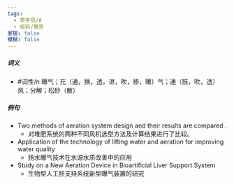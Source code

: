 ```yaml
---
tags:
  - 首字母/A
  - 级别/雅思
掌握: false
模糊: false
---
```

##### 词义
- #词性/n  曝气；充（通，换，透，进，吹，掺，曝）气；通（鼓，吹，透）风；分解；松砂（散）
##### 例句
- Two methods of aeration system design and their results are compared .
	- 对堆肥系统的两种不同风机选型方法及计算结果进行了比较。
- Application of the technology of lifting water and aeration for improving water quality
	- 扬水曝气技术在水源水质改善中的应用
- Study on a New Aeration Device in Bioartificial Liver Support System
	- 生物型人工肝支持系统新型曝气装置的研究
